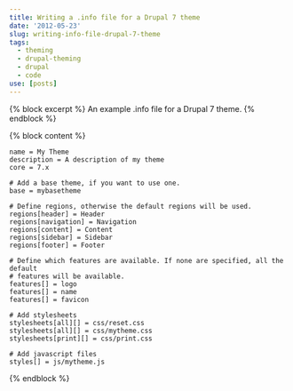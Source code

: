 ```yaml
---
title: Writing a .info file for a Drupal 7 theme
date: '2012-05-23'
slug: writing-info-file-drupal-7-theme
tags:
  - theming
  - drupal-theming
  - drupal
  - code
use: [posts]
---
```

{% block excerpt %}
An example .info file for a Drupal 7 theme.
{% endblock %}

{% block content %}
```language-ini
name = My Theme
description = A description of my theme
core = 7.x

# Add a base theme, if you want to use one.
base = mybasetheme

# Define regions, otherwise the default regions will be used.
regions[header] = Header
regions[navigation] = Navigation
regions[content] = Content
regions[sidebar] = Sidebar
regions[footer] = Footer

# Define which features are available. If none are specified, all the default 
# features will be available.
features[] = logo
features[] = name
features[] = favicon

# Add stylesheets
stylesheets[all][] = css/reset.css
stylesheets[all][] = css/mytheme.css
stylesheets[print][] = css/print.css

# Add javascript files
styles[] = js/mytheme.js
```
{% endblock %}
